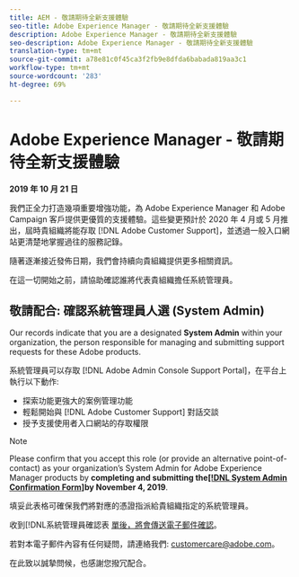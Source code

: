 ```yaml
---
title: AEM - 敬請期待全新支援體驗
seo-title: Adobe Experience Manager - 敬請期待全新支援體驗
description: Adobe Experience Manager - 敬請期待全新支援體驗
seo-description: Adobe Experience Manager - 敬請期待全新支援體驗
translation-type: tm+mt
source-git-commit: a78e81c0f45ca3f2fb9e8dfda6babada819aa3c1
workflow-type: tm+mt
source-wordcount: '283'
ht-degree: 69%

---
```



# Adobe Experience Manager - 敬請期待全新支援體驗

**2019 年 10 月 21 日**

我們正全力打造幾項重要增強功能，為 Adobe Experience Manager 和 Adobe Campaign 客戶提供更優質的支援體驗。這些變更預計於 2020 年 4 月或 5 月推出，屆時貴組織將能存取 [!DNL Adobe Customer Support]，並透過一般入口網站更清楚地掌握過往的服務記錄。

隨著逐漸接近發佈日期，我們會持續向貴組織提供更多相關資訊。

在這一切開始之前，請協助確認誰將代表貴組織擔任系統管理員。

## 敬請配合: 確認系統管理員人選 (System Admin)

Our records indicate that you are a designated **System Admin** within your organization, the person responsible for managing and submitting support requests for these Adobe products.

系統管理員可以存取 [!DNL Adobe Admin Console Support Portal]，在平台上執行以下動作:

* 探索功能更強大的案例管理功能
* 輕鬆開始與 [!DNL Adobe Customer Support] 對話交談
* 授予支援使用者入口網站的存取權限

>[!NOTE]
>
>Please confirm that you accept this role (or provide an alternative point-of-contact) as your organization’s System Admin for Adobe Experience Manager products by **completing and submitting the[[!DNL System Admin Confirmation Form]](https://adobe.allegiancetech.com/cgi-bin/qwebcorporate.dll?idx=SSSVH6)by November 4, 2019**.
>
>填妥此表格可確保我們將對應的憑證指派給貴組織指定的系統管理員。

收到[!DNL系統管理員確認表 [單後，將會傳送電子郵件確認](https://adobe.allegiancetech.com/cgi-bin/qwebcorporate.dll?idx=SSSVH6)。

若對本電子郵件內容有任何疑問，請連絡我們: customercare@adobe.com。

在此致以誠摯問候，也感謝您撥冗配合。
